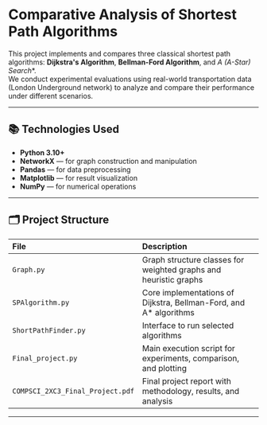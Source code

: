 # Comparative Analysis of Shortest Path Algorithms

This project implements and compares three classical shortest path algorithms: **Dijkstra's Algorithm**, **Bellman-Ford Algorithm**, and **A* (A-Star) Search**.  
We conduct experimental evaluations using real-world transportation data (London Underground network) to analyze and compare their performance under different scenarios.

---

## 📚 Technologies Used

- **Python 3.10+**
- **NetworkX** — for graph construction and manipulation
- **Pandas** — for data preprocessing
- **Matplotlib** — for result visualization
- **NumPy** — for numerical operations

---

## 🗂️ Project Structure

| File | Description |
|:----|:------------|
| `Graph.py` | Graph structure classes for weighted graphs and heuristic graphs |
| `SPAlgorithm.py` | Core implementations of Dijkstra, Bellman-Ford, and A* algorithms |
| `ShortPathFinder.py` | Interface to run selected algorithms |
| `Final_project.py` | Main execution script for experiments, comparison, and plotting |
| `COMPSCI_2XC3_Final_Project.pdf` | Final project report with methodology, results, and analysis |

---
